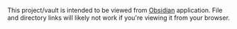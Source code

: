 This project/vault is intended to be viewed from [Obsidian](https://obsidian.md/) application. File and directory links will likely not work if you're viewing it from your browser.